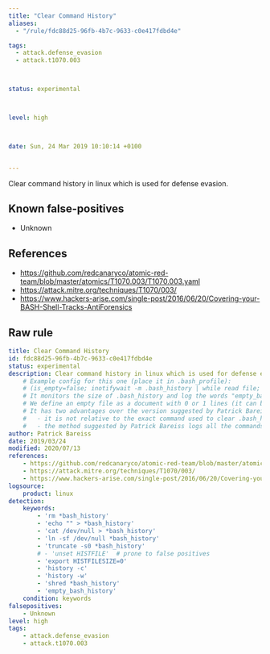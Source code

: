 ```yaml
---
title: "Clear Command History"
aliases:
  - "/rule/fdc88d25-96fb-4b7c-9633-c0e417fdbd4e"

tags:
  - attack.defense_evasion
  - attack.t1070.003



status: experimental



level: high



date: Sun, 24 Mar 2019 10:10:14 +0100


---
```


Clear command history in linux which is used for defense evasion.

<!--more-->


## Known false-positives

* Unknown



## References

* https://github.com/redcanaryco/atomic-red-team/blob/master/atomics/T1070.003/T1070.003.yaml
* https://attack.mitre.org/techniques/T1070/003/
* https://www.hackers-arise.com/single-post/2016/06/20/Covering-your-BASH-Shell-Tracks-AntiForensics


## Raw rule
```yaml
title: Clear Command History
id: fdc88d25-96fb-4b7c-9633-c0e417fdbd4e
status: experimental
description: Clear command history in linux which is used for defense evasion.
    # Example config for this one (place it in .bash_profile):
    # (is_empty=false; inotifywait -m .bash_history | while read file; do if [ $(wc -l <.bash_history) -lt 1  ]; then if  [ "$is_empty" = false ]; then logger -i -p local5.info -t empty_bash_history "$USER : ~/.bash_history is empty "; is_empty=true; fi; else is_empty=false;  fi;  done ) &
    # It monitors the size of .bash_history and log the words "empty_bash_history" whenever a previously not empty bash_history becomes empty
    # We define an empty file as a document with 0 or 1 lines (it can be a line with only one space character for example)
    # It has two advantages over the version suggested by Patrick Bareiss  :
    #   - it is not relative to the exact command used to clear .bash_history : for instance Caldera uses "> .bash_history" to clear the history and this is not one the commands listed here. We can't be exhaustive for all the possibilities !
    #   - the method suggested by Patrick Bareiss logs all the commands entered directly in a bash shell. therefore it may miss some events (for instance it doesn't log the commands launched from a Caldera agent). Here if .bash_history is cleared, it will always be detected
author: Patrick Bareiss
date: 2019/03/24
modified: 2020/07/13
references:
    - https://github.com/redcanaryco/atomic-red-team/blob/master/atomics/T1070.003/T1070.003.yaml
    - https://attack.mitre.org/techniques/T1070/003/
    - https://www.hackers-arise.com/single-post/2016/06/20/Covering-your-BASH-Shell-Tracks-AntiForensics
logsource:
    product: linux
detection:
    keywords:
        - 'rm *bash_history'
        - 'echo "" > *bash_history'
        - 'cat /dev/null > *bash_history'
        - 'ln -sf /dev/null *bash_history'
        - 'truncate -s0 *bash_history'
        # - 'unset HISTFILE'  # prone to false positives
        - 'export HISTFILESIZE=0'
        - 'history -c'
        - 'history -w'
        - 'shred *bash_history'
        - 'empty_bash_history'
    condition: keywords
falsepositives:
    - Unknown
level: high
tags:
    - attack.defense_evasion
    - attack.t1070.003

```
